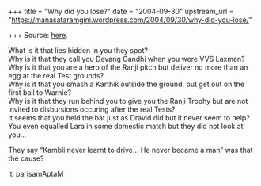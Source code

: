 +++
title = "Why did you lose?"
date = "2004-09-30"
upstream_url = "https://manasataramgini.wordpress.com/2004/09/30/why-did-you-lose/"

+++
Source: [here](https://manasataramgini.wordpress.com/2004/09/30/why-did-you-lose/).

What is it that lies hidden in you they spot?  
Why is it that they call you Devang Gandhi when you were VVS Laxman?  
Why is it that you are a hero of the Ranji pitch but deliver no more than an egg at the real Test grounds?  
Why is it that you smash a Karthik outside the ground, but get out on the first ball to Warnie?  
Why is it that they run behind you to give you the Ranji Trophy but are not invited to disbursions occuring after the real Tests?  
It seems that you held the bat just as Dravid did but it never seem to help?  
You even equalled Lara in some domestic match but they did not look at you…

They say “Kambli never learnt to drive… He never became a man” was that the cause?

iti parisamAptaM


